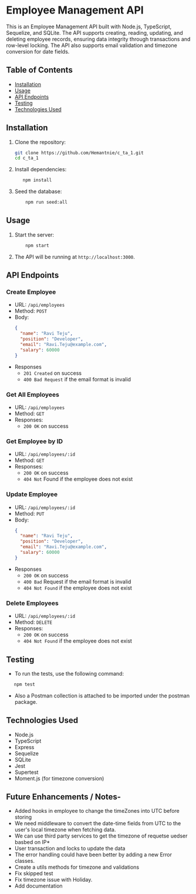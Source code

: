 # Employee Management API

This is an Employee Management API built with Node.js, TypeScript, Sequelize, and SQLite. The API supports creating, reading, updating, and deleting employee records, ensuring data integrity through transactions and row-level locking. The API also supports email validation and timezone conversion for date fields.

## Table of Contents

- [Installation](#installation)
- [Usage](#usage)
- [API Endpoints](#api-endpoints)
- [Testing](#testing)
- [Technologies Used](#technologies-used)

## Installation

1. Clone the repository:

   ```bash
   git clone https://github.com/Hemantnie/c_ta_1.git
   cd c_ta_1
   ```

2. Install dependencies:
    ```bash
       npm install
    ```
3. Seed the database:
    ```bash
        npm run seed:all
    ```

## Usage
1. Start the server:
    ```bash
        npm start
    ```
2. The API will be running at `http://localhost:3000`.

## API Endpoints

### Create Employee
* URL: `/api/employees`
* Method: `POST`
* Body:
    ```json
    {
      "name": "Ravi Teju",
      "position": "Developer",
      "email": "Ravi.Teju@example.com",
      "salary": 60000
    }
    ```
* Responses
    *   `201 Created` on success
    *   `400 Bad Request` if the email format is invalid

### Get All Employees
* URL: `/api/employees`
* Method: `GET`
* Responses:
    * `200 OK` on success

### Get Employee by ID
* URL: `/api/employees/:id`
* Method: `GET`
* Responses:
    * `200 OK` on success
    * `404 Not` Found if the employee does not exist

### Update Employee

* URL: `/api/employees/:id`
* Method: `PUT`
* Body:
    ```json
    {
      "name": "Ravi Teju",
      "position": "Developer",
      "email": "Ravi.Teju@example.com",
      "salary": 60000
    }
    ```
* Responses
    * `200 OK` on success
    * `400 Bad` Request if the email format is invalid
    * `404 Not Found` if the employee does not exist

### Delete Employees
* URL: `/api/employees/:id`
* Method: `DELETE`
* Responses:
    * `200 OK` on success
    * `404 Not Found` if the employee does not exist


## Testing
* To run the tests, use the following command:
```bash
   npm test
```
* Also a Postman collection is attached to be imported under the postman package.


##  Technologies Used

* Node.js
* TypeScript
* Express
* Sequelize
* SQLite
* Jest
* Supertest
* Moment.js (for timezone conversion)

## Future Enhancements / Notes-
* Added hooks in employee to change the timeZones into UTC before storing
* We need middleware to convert the date-time fields from UTC to the user's local timezone when fetching data.
* We can use third party services to get the timezone of requetse uedser basbed on IP* 
* User transaction and locks to update the data
* The error handling could have been better by adding a new Error classes.
* Create a  utils methods for timezone and validations
* Fix skipped test
* Fix timezone issue with Holiday.
* Add documentation
